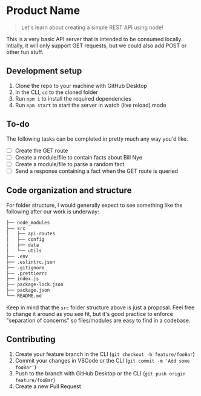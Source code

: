 # Product Name
> Let's learn about creating a simple REST API using node!

This is a very basic API server that is intended to be consumed locally. Intially, it will only support GET requests, but we could also add POST or other fun stuff.

## Development setup

1. Clone the repo to your machine with GitHub Desktop
2. In the CLI, `cd` to the cloned folder
3. Run `npm i` to install the required dependencies
3. Run `npm start` to start the server in watch (live reload) mode

## To-do

The following tasks can be completed in pretty much any way you'd like.

- [ ] Create the GET route
- [ ] Create a module/file to contain facts about Bill Nye
- [ ] Create a module/file to parse a random fact
- [ ] Send a response containing a fact when the GET route is queried

## Code organization and structure

For folder structure, I would generally expect to see something like the following after our work is underway:

```bash
├── node_modules
├── src
│   ├── api-routes
│   ├── config
│   ├── data
│   └── utils
├── .env
├── .eslintrc.json
├── .gitignore
├── .prettierrc
├── index.js
├── package-lock.json
├── package.json
└── README.md
```

Keep in mind that the `src` folder structure above is just a proposal. Feel free to change it around as you see fit, but it's good practice to enforce "separation of concerns" so files/modules are easy to find in a codebase.

## Contributing

1. Create your feature branch in the CLI (`git checkout -b feature/fooBar`)
2. Commit your changes in VSCode or the CLI (`git commit -m 'Add some fooBar'`)
3. Push to the branch with GitHub Desktop or the CLI (`git push origin feature/fooBar`)
4. Create a new Pull Request
